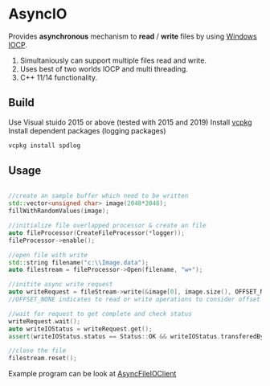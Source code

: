 # AsyncIO

Provides **asynchronous** mechanism to **read** / **write** files by using [Windows IOCP](https://docs.microsoft.com/en-us/windows/win32/fileio/i-o-completion-ports).

1) Simultaniously can support multiple files read and write.  
2) Uses best of two worlds IOCP and multi threading.
3) C++ 11/14 functionality.

## Build

Use Visual stuido 2015 or above (tested with 2015 and 2019)
Install [vcpkg](https://vcpkg.io/en/getting-started.html)  
Install dependent packages (logging packages)

```bash
vcpkg install spdlog
```

## Usage

```cpp

//create an sample buffer which need to be written
std::vector<unsigned char> image(2048*2048);
fillWithRandomValues(image);

//initialize file overlapped processor & create an file
auto fileProcessor(CreateFileProcessor(*logger));
fileProcessor->enable();

//open file with write
std::string filename("c:\\Image.data");
auto filestream = fileProcessor->Open(filename, "w+");

//initite async write request
auto writeRequest = fileStream->write(&image[0], image.size(), OFFSET_NONE);
//OFFSET_NONE indicates to read or write operations to consider offset as current file position.

//wait for request to get complete and check status
writeRequest.wait();
auto writeIOStatus = writeRequest.get();
assert(writeIOStatus.status == Status::OK && writeIOStatus.transferedBytes == image.size())

//close the file
filestream.reset();
```


Example program can be look at 
[AsyncFileIOClient](https://github.com/mohandarsi/FastBulk/tree/master/AsyncFileIOClient)
